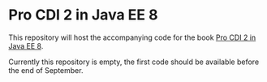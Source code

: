 # Pro CDI 2 in Java EE 8
This repository will host the accompanying code for the book [Pro CDI 2 in Java EE 8](https://amazon.com/Pro-CDI-Java-Depth-Dependency/dp/1484243625).

Currently this repository is empty, the first code should be available before the end of September.
